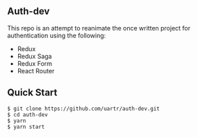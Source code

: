 ## Auth-dev

This repo is an attempt to reanimate the once written project for authentication using the following:

- Redux
- Redux Saga
- Redux Form
- React Router

## Quick Start

```shell
$ git clone https://github.com/uartr/auth-dev.git
$ cd auth-dev
$ yarn 
$ yarn start
```
